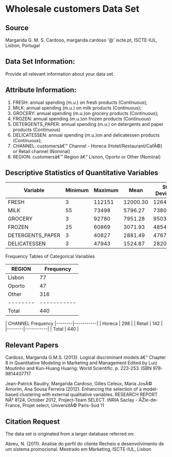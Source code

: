 # Wholesale customers Data Set 


## Source 

Margarida G. M. S. Cardoso, margarida.cardoso '@' iscte.pt, ISCTE-IUL, Lisbon, Portugal


## Data Set Information:

Provide all relevant information about your data set.


## Attribute Information:

1)	FRESH: annual spending (m.u.) on fresh products (Continuous); 
2)	MILK: annual spending (m.u.) on milk products (Continuous); 
3)	GROCERY: annual spending (m.u.)on grocery products (Continuous); 
4)	FROZEN: annual spending (m.u.)on frozen products (Continuous) 
5)	DETERGENTS_PAPER: annual spending (m.u.) on detergents and paper products (Continuous) 
6)	DELICATESSEN: annual spending (m.u.)on and delicatessen products (Continuous); 
7)	CHANNEL: customersâ€™ Channel - Horeca (Hotel/Restaurant/CafÃ©) or Retail channel (Nominal) 
8)	REGION: customersâ€™ Region â€“ Lisnon, Oporto or Other (Nominal) 


## Descriptive Statistics of Quantitative Variables 

| Variable         | Minimum | Maximum | Mean     | Std. Deviation | 
|------------------|---------|---------|----------|----------------|
| FRESH            |    3    | 112151  | 12000.30 | 12647.329      |
| MILK	           |   55    | 73498   | 5796.27  |  7380.377      | 
| GROCERY          |    3    | 92780   | 7951.28  |  9503.163      | 
| FROZEN           |   25    | 60869   | 3071.93  |  4854.673      | 
| DETERGENTS_PAPER |    3    | 40827   | 2881.49  |  4767.854      | 
| DELICATESSEN     |    3    | 47943   | 1524.87  |  2820.106      | 

Frequency Tables of Categorical Variables

| REGION | Frequency |
|--------|-----------|
| Lisbon |	 77      |
| Oporto |	 47      |
| Other  |	316      |
|--------|-----------|
| Total	 |  440      | 

| CHANNEL	Frequency 
|--------|-----------|
| Horeca |    298    |
| Retail |    142    |
|--------|-----------|
| Total  |   440     |


## Relevant Papers

Cardoso, Margarida G.M.S. (2013). Logical discriminant models â€“ Chapter 8 in Quantitative Modeling in Marketing and Management Edited by Luiz Moutinho and Kun-Huang Huarng. World Scientific. p. 223-253. ISBN 978-9814407717 

Jean-Patrick Baudry, Margarida Cardoso, Gilles Celeux, Maria JosÃ© Amorim, Ana Sousa Ferreira (2012). Enhancing the selection of a model-based clustering with external qualitative variables. RESEARCH REPORT NÂ° 8124, October 2012, Project-Team SELECT. INRIA Saclay - ÃŽle-de-France, Projet select, UniversitÃ© Paris-Sud 11 



## Citation Request

The data set is originated from a larger database referred on: 

Abreu, N. (2011). Analise do perfil do cliente Recheio e desenvolvimento de um sistema promocional. Mestrado em Marketing, ISCTE-IUL, Lisbon 

